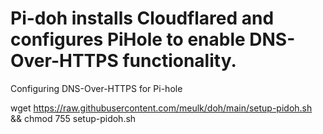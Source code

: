 # Pi-doh installs Cloudflared and configures PiHole to enable DNS-Over-HTTPS functionality.

Configuring DNS-Over-HTTPS for Pi-hole


wget https://raw.githubusercontent.com/meulk/doh/main/setup-pidoh.sh && chmod 755 setup-pidoh.sh
